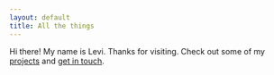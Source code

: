 ```yaml
---
layout: default
title: All the things
---
```

Hi there! My name is Levi. Thanks for visiting. Check out some of my [projects](/projects/) and [get in touch](/about/#contact).
